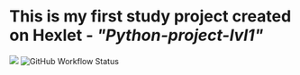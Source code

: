 # This is my first study project created on Hexlet - <i>"Python-project-lvl1"</i> 
<a href="https://codeclimate.com/github/SaiWeb5/python-project-lvl1/maintainability"><img src="https://api.codeclimate.com/v1/badges/923b9a89c6a86d5f8255/maintainability" /></a>
<img alt="GitHub Workflow Status" src="https://img.shields.io/github/workflow/status/SaiWeb5/python-project-lvl1/Linter%20CI?style=plastic">
